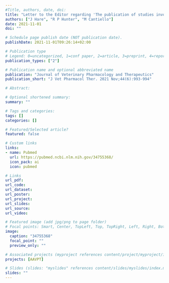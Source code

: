```yaml
---
#Title, authors, date, doi:
title: "Letter to the Editor regarding 'The publication of studies involving the use of human critically important antimicrobial agents in veterinary species'"
authors: ["J Hare", "R P Hunter", "M Cantiello"]
date: 2021-11-01
doi: ""

# Schedule page publish date (NOT publication date).
publishDate: 2021-11-01T09:26:14+02:00

# Publication type
# Legend: 0=uncategorized, 1=conf paper, 2=article, 3=preprint, 4=report, 5=book, 6=book chapter, 7=thesis, 8=patent
publication_types: ["2"]

# Publication name and optional abbreviated name
publication: "Journal of Veterinary Pharmacology and Therapeutics"
publication_short: "J Vet Pharmacol Ther. 2021 Nov;44(6):993-994"

# Abstract:

# Optional shortened summary:
summary: ""

# Tags and categories:
tags: []
categories: []

# Featured/Selected article?
featured: false

# Custom links
links:
- name: Pubmed
  url: https://pubmed.ncbi.nlm.nih.gov/34755368/
  icon_pack: ai
  icon: pubmed

# Links
url_pdf:
url_code:
url_dataset:
url_poster:
url_project:
url_slides:
url_source:
url_video:

# Featured image (add jpg/png to page folder)
# Focal points: Smart, Center, TopLeft, Top, TopRight, Left, Right, BottomLeft, Bottom, BottomRight
image: 
  caption: "34755368"
  focal_point: ""
  preview_only: ""

# Associated projects (myproject references content/project/myproject/index.md)
projects: [AAVPT]

# Slides (slides: "myslides" references content/slides/myslides/index.md)
slides: ""
---
```

